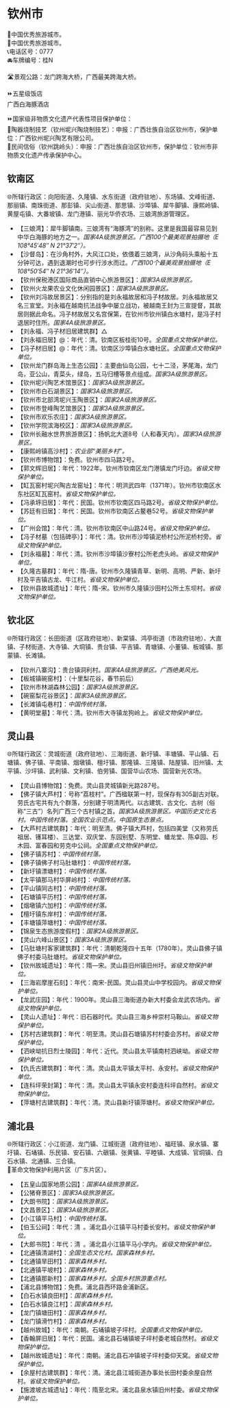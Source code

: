 # 钦州市  
🏅中国优秀旅游城市。  
🏅中国优秀旅游城市。  
📞电话区号：0777  
🚘车牌编号：桂N    

🛣️景观公路：龙门跨海大桥，广西最美跨海大桥。    
  
⏩五星级饭店    
广西白海豚酒店  
  
⏩国家级非物质文化遗产代表性项目保护单位：  
🔸陶器烧制技艺（钦州坭兴陶烧制技艺）：申报：广西壮族自治区钦州市，保护单位：广西钦州坭兴陶艺有限公司。  
🔸民间信俗（钦州跳岭头）：申报：广西壮族自治区钦州市，保护单位：钦州市非物质文化遗产传承保护中心。  

## 钦南区   
🌐所辖行政区：向阳街道、久隆镇、水东街道（政府驻地）、东场镇、文峰街道、那丽镇、南珠街道、那彭镇、尖山街道、那思镇、沙埠镇、犀牛脚镇、康熙岭镇、黄屋屯镇、大番坡镇、龙门港镇、丽光华侨农场、三娘湾旅游管理区。     
  
* 【三娘湾】：犀牛脚镇南。三娘湾有“海豚湾”的别称。这里是我国最容易见到中华白海豚的地方之一。*国家4A级旅游景区。广西100个最美观景拍摄地（E 108°45′48″ N 21°37′2″）。*  
* 【沙督岛】：在沙角村外，大风江口处，依偎着三娘湾，从沙角码头乘船十五分钟可达，遇到退潮时也可步行涉水而过。*广西100个最美观景拍摄地（E 108°50′54″ N 21°36′14″）。*  
* 【钦州保税港区国际商品直销中心旅游景区】：*国家3A级旅游景区。*  
* 【钦州火龙果农业文化休闲园景区】：*国家3A级旅游景区。*  
* 【钦州刘冯故居景区】：分别指的是刘永福故居和冯子材故居。刘永福故居又名三宣堂。刘永福在越南抗法战争中屡立战功，被越南王封为三宣提督，其故居则据此命名。冯子材故居又名宫保第，在钦州市钦州镇白水塘村，是冯子村退居时住所。*国家4A级旅游景区。*  
* 【刘永福、冯子材旧居建筑群】△  
* 【刘永福旧居】@：年代：清。钦南区板桂街10号。*全国重点文物保护单位。*  
* 【冯子材旧居】@：年代：清。钦南区沙埠镇白水塘社区。*全国重点文物保护单位。*  
* 【钦州龙门群岛海上生态公园】：主要由仙岛公园，七十二泾，茅尾海，龙门岛，亚公山，青菜头，绿岛，五马归槽等景点组成。*国家3A级旅游景区。*  
* 【钦州坭兴陶艺术馆景区】：*国家3A级旅游景区。*  
* 【钦州市白石湖景区】：*国家3A级旅游景区。*  
* 【钦州市北部湾坭兴玉陶景区】：*国家2A级旅游景区。*  
* 【钦州市登峰陶艺馆景区】：*国家3A级旅游景区。*  
* 【钦州市欢乐农庄】：*国家3A级旅游景区。*  
* 【钦州学院滨海校区】：*国家3A级旅游景区。*  
* 【钦州长融水世界旅游景区】：扬帆北大道8号（人和春天内）。*国家3A级旅游景区。*  
* 【康熙岭镇高沙村】：*农业部“美丽乡村”。*  
* 【钦州市博物馆】：免费。钦州市四马路2号。    
* 【郭文辉旧居】：年代：1922年。钦州市钦南区龙门港镇龙门圩边。*省级文物保护单位。*  
* 【缸瓦窑村坭兴陶古龙窑址】：年代：明洪武四年（1371年）。钦州市钦南区水东社区缸瓦窑村。*省级文物保护单位。*  
* 【冯承垿旧居】：年代：民国。钦州市钦南区四马路2号。*省级文物保护单位。*  
* 【苏廷有旧居】：年代：民国。钦州市钦南区占鳌巷52号。*省级文物保护单位。*  
* 【广州会馆】：年代：清。钦州市钦南区中山路24号。*省级文物保护单位。*  
* 【冯子材墓（包括碑亭）】：年代：清。钦州市沙埠镇泥桥村公所泥桥村旁。*省级文物保护单位。*  
* 【刘永福墓】：年代：清。钦州市沙埠镇沙寮村公所老虎头岭。*省级文物保护单位。*    
* 【久隆古墓群】：年代：隋-唐。钦州市久隆镇青草、新明、高明、严新、新圩村及平吉镇古龙、牛江村。*省级文物保护单位。*  
* 【钦州县故城遗址】：年代：隋-宋。钦州市久隆镇沙田村公所土东坝村。*省级文物保护单位。*  

## 钦北区  
🌐所辖行政区：长田街道（区政府驻地）、新棠镇、鸿亭街道（市政府驻地）、大直镇、子材街道、大寺镇、大垌镇、贵台镇、平吉镇、青塘镇、小董镇、板城镇、那蒙镇、长滩镇。     
  
* 【钦州八寨沟】：贵台镇洞利村。*国家4A级旅游景区。广西绝美风光。*  
* 【板城镇碗窑村】：（十里梨花谷，春节前后）  
* 【钦州市林湖森林公园】：*国家3A级旅游景区。*  
* 【碗窑梨花谷景区】：*国家3A级旅游景区。*  
* 【长滩镇屯巷村】：*中国传统村落。*  
* 【黄明堂墓】：年代：清。钦州市大寺镇龙狗岭上。*省级文物保护单位。*  

## 灵山县  
🌐所辖行政区：灵城街道（政府驻地）、三海街道、新圩镇、丰塘镇、平山镇、石塘镇、佛子镇、平南镇、烟墩镇、檀圩镇、那隆镇、三隆镇、陆屋镇、旧州镇、太平镇、沙坪镇、武利镇、文利镇、伯劳镇、国营华山农场、国营新光农场。     
  
* 【灵山县博物馆】：免费。灵山县灵城镇新光路287号。  
* 【佛子镇大芦村】：号称“荔枝村”。广西楹联第一村，现保存有305副古对联。劳氏古宅共有九个群落，分别建于明清两代。以古建筑、古文化、古树（俗称“三古”）名列广西三个古村镇之首。*国家3A级旅游景区。中国历史文化名村。中国传统村落。全国农业示范点。中国原生态景点。*  
* 【大芦村古建筑群】：年代：明至清。佛子镇大芦村，包括四美堂（又称劳氏祖居、镬耳楼）、三达堂、双庆堂、东园别墅、东明堂、蟠龙堂、陈卓园、杉木园、富春园和劳克中公祠。*全国重点文物保护单位。*  
* 【佛子镇苏村】：*中国传统村落。*  
* 【佛子镇佛子村马肚塘村】：*中国传统村落。*  
* 【新圩镇漂塘村】：*中国传统村落。*  
* 【太平镇那马村华屏岭村】：*中国传统村落。*  
* 【平山镇同古村】：*中国传统村落。*  
* 【石塘镇平历村】：*中国传统村落。*  
* 【烟墩镇六加村】：*中国传统村落。*  
* 【檀圩镇东岸村】：*中国传统村落。*  
* 【丰塘镇萍塘村】：*中国传统村落。*  
* 【锦泉生态旅游度假村】：*国家2A级旅游景区。*  
* 【灵山六峰山景区】：*国家3A级旅游景区。*    
* 【马肚塘村客家建筑群】：年代：清朝乾隆四十五年（1780年）。灵山县佛子镇佛子村委马肚塘村。*省级文物保护单位。*  
* 【钦州故城遗址】：年代：隋—宋。灵山县旧州镇旧州圩。*省级文物保护单位。*  
* 【三海岩摩崖石刻】：年代：南宋-民国。灵山县灵山中学校园内。*省级文物保护单位。*  
* 【龙武庄园】：年代：1900年。灵山县三海街道办新大村委会龙武农场内。*省级文物保护单位。*  
* 【灵山人遗址】：年代：旧石器时代。灵山县三海乡梓崇村马鞍山。*省级文物保护单位。*  
* 【苏村古建筑群】：年代：明至清。灵山县石塘镇苏村村委会苏村。*省级文物保护单位。*  
* 【泗峡坳抗日烈士陵园】：年代：近代。灵山县太平镇南村泗峡坳。*省级文物保护单位。*  
* 【仇氏古建筑群】：年代：清。灵山县太平镇太平村、永安村。*省级文物保护单位。*  
* 【连科坪荣封第】：年代：清。灵山县太平镇永安村委连科坪自然村。*省级文物保护单位。*  
* 【萍塘村古建筑群】：年代：清。灵山县新圩镇萍塘村。*省级文物保护单位。*  

## 浦北县  
🌐所辖行政区：小江街道、龙门镇、江城街道（政府驻地）、福旺镇、泉水镇、寨圩镇、石埇镇、乐民镇、安石镇、六硍镇、张黄镇、平睦镇、大成镇、官垌镇、白石水镇、北通镇、三合镇。     
🚩革命文物保护利用片区（广东片区）。  
  
* 【五皇山国家地质公园】：*国家4A级旅游景区。*  
* 【公猪脊景区】：*国家3A级旅游景区。*  
* 【大朗书院】：*国家3A级旅游景区。*  
* 【文昌景区】：*国家3A级旅游景区。*  
* 【小江镇平马村】：*中国传统村落。*  
* 【伯玉公祠】：年代：清 。浦北县小江镇平马村委长安村。*省级文物保护单位。*  
* 【大郎书院】：年代：清 。浦北县小江镇平马小学内。*省级文物保护单位。*    
* 【北通镇清湖村】：*全国生态文化村。国家森林乡村。*  
* 【北通镇旱田村】：*国家森林乡村。*  
* 【北通镇平坡村】：*国家森林乡村。*  
* 【北通镇那新村】：*国家森林乡村。全国乡村旅游重点村。*  
* 【浦北县博物馆】：免费。浦北县西环路金浦新区。  
* 【白石水镇良田村】：*国家森林乡村。*  
* 【白石水镇良江村】：*国家森林乡村。*  
* 【龙门镇塘田村】：*国家森林乡村。*  
* 【龙门镇滑竹村】：*国家森林乡村。*  
* 【越州故城】：年代：南朝。石埇镇坡子坪村。*全国重点文物保护单位。*    
* 【香翰屏旧居】：年代：民国。浦北县石埇镇坡子坪村委老城自然村。*省级文物保护单位。*  
* 【越州故城遗址】：年代：南朝。浦北县石冲镇坡子坪村委仰天窝。*省级文物保护单位。*  
* 【余屋村古建筑群】：年代：清。浦北县江城街道办事处长田村委余屋自然村。*省级文物保护单位。*  
* 【施渡坡古城遗址】：年代：隋至北宋。浦北县泉水镇旧州村委。*省级文物保护单位。*  